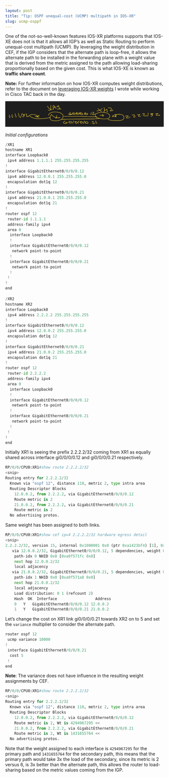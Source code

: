 ```yaml
---
layout: post
title: "Tip: OSPF unequal-cost (UCMP) multipath in IOS-XR" 
slug: ucmp-osppf
---
```

One of the not-so-well-known features IOS-XR platforms supports that IOS-XE does not is that it allows all IGP’s as well as Static Routing to perform unequal-cost multipath (UCMP). By leveraging the weight distribution in CEF, if the IGP considers that the alternate path is loop-free, it allows the alternate path to be installed in the forwarding plane with a weight value that is derived from the metric assigned to the path allowing load-sharing proportionally based on the given cost. This is what IOS-XE is known as **traffic share count**. 

**Note:** For further information on how IOS-XR computes weight distributions, refer to the document on [leveraging IOS-XR weights](https://www.cisco.com/c/en/us/support/docs/ios-nx-os-software/ios-xr-software/213936-understanding-cef-weight-distributions-i.html) I wrote while working in Cisco TAC back in the day.

<img src="/assets/images/ospf-ucmp.png" alt="">

*Initial configurations*
```python
/XR1
hostname XR1
interface Loopback0
 ipv4 address 1.1.1.1 255.255.255.255
!
interface GigabitEthernet0/0/0/0.12
 ipv4 address 12.0.0.1 255.255.255.0
 encapsulation dot1q 12
!
interface GigabitEthernet0/0/0/0.21
 ipv4 address 21.0.0.1 255.255.255.0
 encapsulation dot1q 21
!
router ospf 12
 router-id 1.1.1.1
 address-family ipv4
 area 0
  interface Loopback0
  !
  interface GigabitEthernet0/0/0/0.12
   network point-to-point
  !
  interface GigabitEthernet0/0/0/0.21
   network point-to-point
  !
 !
!
end

/XR2
hostname XR2
interface Loopback0
 ipv4 address 2.2.2.2 255.255.255.255
!
interface GigabitEthernet0/0/0/0.12
 ipv4 address 12.0.0.2 255.255.255.0
 encapsulation dot1q 12
!
interface GigabitEthernet0/0/0/0.21
 ipv4 address 21.0.0.2 255.255.255.0
 encapsulation dot1q 21
!
router ospf 12
 router-id 2.2.2.2
 address-family ipv4
 area 0
  interface Loopback0
  !
  interface GigabitEthernet0/0/0/0.12
   network point-to-point
  !
  interface GigabitEthernet0/0/0/0.21
   network point-to-point
  !
 !
!
end
```

Initially XR1 is seeing the prefix 2.2.2.2/32 coming from XR1 as equally shared across interface gi0/0/0/0.12 and gi0/0/0/0.21 respectively.
```python
RP/0/0/CPU0:XR1#show route 2.2.2.2/32
<snip>
Routing entry for 2.2.2.2/32
  Known via "ospf 12", distance 110, metric 2, type intra area
  Routing Descriptor Blocks
	12.0.0.2, from 2.2.2.2, via GigabitEthernet0/0/0/0.12
  	Route metric is 2
	21.0.0.2, from 2.2.2.2, via GigabitEthernet0/0/0/0.21
  	Route metric is 2
  No advertising protos.
```


Same weight has been assigned to both links.


```python
RP/0/0/CPU0:XR1#show cef ipv4 2.2.2.2/32 hardware egress detail
<snip>
2.2.2.2/32, version 15, internal 0x1000001 0x0 (ptr 0xa1423bf4) [1], 0x0 (0xa13ef464), 0x0 (0x0)
   via 12.0.0.2/32, GigabitEthernet0/0/0/0.12, 5 dependencies, weight 0, class 0 [flags 0x0]
	path-idx 0 NHID 0x0 [0xa0f571fc 0x0]
	next hop 12.0.0.2/32
	local adjacency
   via 21.0.0.2/32, GigabitEthernet0/0/0/0.21, 5 dependencies, weight 0, class 0 [flags 0x0]
	path-idx 1 NHID 0x0 [0xa0f571a8 0x0]
	next hop 21.0.0.2/32
	local adjacency
	Load distribution: 0 1 (refcount 2)
	Hash  OK  Interface             	Address
	0 	Y   GigabitEthernet0/0/0/0.12 12.0.0.2  	 
	1 	Y   GigabitEthernet0/0/0/0.21 21.0.0.2  	 
```


Let’s change the cost on XR1 link gi0/0/0/0.21 towards XR2 on to 5 and set the `variance` multiplier to consider the alternate path.


```python
router ospf 12
 ucmp variance 10000
!
 interface GigabitEthernet0/0/0/0.21
  cost 5
 !
end
```


**Note**: The variance does not have influence in the resulting weight assignments by CEF.


```python
RP/0/0/CPU0:XR1#show route 2.2.2.2/32   	 
<snip>
Routing entry for 2.2.2.2/32
  Known via "ospf 12", distance 110, metric 2, type intra area
  Routing Descriptor Blocks
	12.0.0.2, from 2.2.2.2, via GigabitEthernet0/0/0/0.12
  	Route metric is 2, Wt is 4294967295 <<
	21.0.0.2, from 2.2.2.2, via GigabitEthernet0/0/0/0.21
  	Route metric is 2, Wt is 1431655764 <<
  No advertising protos.
```

Note that the weight assigned to each interface is `4294967295` for the primary path and `1431655764` for the secondary path, this means that the primary path would take 3x the load of the secondary, since its metric is 2 versus 6, is 3x better than the alternate path, this allows the router to load-sharing based on the metric values coming from the IGP.
